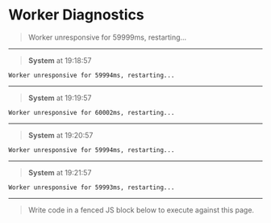 # Worker Diagnostics

> Worker unresponsive for 59999ms, restarting...

----------------------------------------------------------------------

> **System** at 19:18:57
```Text
Worker unresponsive for 59994ms, restarting...
```

----------------------------------------------------------------------

> **System** at 19:19:57
```Text
Worker unresponsive for 60002ms, restarting...
```

----------------------------------------------------------------------

> **System** at 19:20:57
```Text
Worker unresponsive for 59994ms, restarting...
```

----------------------------------------------------------------------

> **System** at 19:21:57
```Text
Worker unresponsive for 59993ms, restarting...
```

----------------------------------------------------------------------
> Write code in a fenced JS block below to execute against this page.

